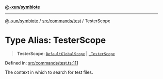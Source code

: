 [**@-xun/symbiote**](../../../../README.md)

***

[@-xun/symbiote](../../../../README.md) / [src/commands/test](../README.md) / TesterScope

# Type Alias: TesterScope

> **TesterScope**: [`DefaultGlobalScope`](../../../configure/enumerations/DefaultGlobalScope.md) \| [`_TesterScope`](../enumerations/TesterScope.md)

Defined in: [src/commands/test.ts:111](https://github.com/Xunnamius/symbiote/blob/385866d2602d36dd6b86c7f4511dc3df19a6ef56/src/commands/test.ts#L111)

The context in which to search for test files.
